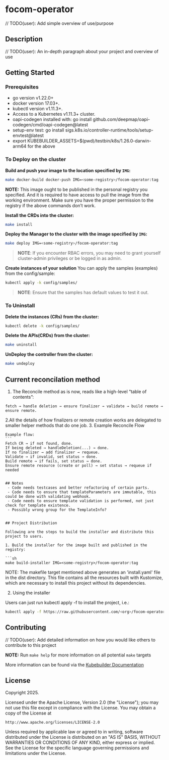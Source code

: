 # focom-operator
// TODO(user): Add simple overview of use/purpose

## Description
// TODO(user): An in-depth paragraph about your project and overview of use

## Getting Started

### Prerequisites
- go version v1.22.0+
- docker version 17.03+.
- kubectl version v1.11.3+.
- Access to a Kubernetes v1.11.3+ cluster.
- oapi-codegen installed with: go install github.com/deepmap/oapi-codegen/cmd/oapi-codegen@latest
- setup-env test: go install sigs.k8s.io/controller-runtime/tools/setup-envtest@latest
- export KUBEBUILDER_ASSETS=$(pwd)/testbin/k8s/1.26.0-darwin-arm64 for the above

### To Deploy on the cluster
**Build and push your image to the location specified by `IMG`:**

```sh
make docker-build docker-push IMG=<some-registry>/focom-operator:tag
```

**NOTE:** This image ought to be published in the personal registry you specified.
And it is required to have access to pull the image from the working environment.
Make sure you have the proper permission to the registry if the above commands don’t work.

**Install the CRDs into the cluster:**

```sh
make install
```

**Deploy the Manager to the cluster with the image specified by `IMG`:**

```sh
make deploy IMG=<some-registry>/focom-operator:tag
```

> **NOTE**: If you encounter RBAC errors, you may need to grant yourself cluster-admin
privileges or be logged in as admin.

**Create instances of your solution**
You can apply the samples (examples) from the config/sample:

```sh
kubectl apply -k config/samples/
```

>**NOTE**: Ensure that the samples has default values to test it out.

### To Uninstall
**Delete the instances (CRs) from the cluster:**

```sh
kubectl delete -k config/samples/
```

**Delete the APIs(CRDs) from the cluster:**

```sh
make uninstall
```

**UnDeploy the controller from the cluster:**

```sh
make undeploy
```

## Current reconcilation method

1. The Reconcile method as is now, reads like a high-level “table of contents”: 
```
fetch → handle deletion → ensure finalizer → validate → build remote → ensure remote.
```
2.All the details of how finalizers or remote creation works are delegated to smaller helper methods that do one job.
3. Example Reconcile Flow

    Example flow:
    ```
    Fetch CR → if not found, done.
    If being deleted → handleDeletion(...) → done.
    If no finalizer → add finalizer → requeue.
    Validate → if invalid, set status → done.
    Build remote → if fails, set status → done.
    Ensure remote resource (create or poll) → set status → requeue if needed
   ```

## Notes
    - Code needs testcases and better refactoring of certain parts.
    - Code needs to ensure that templateParameters are immutable, this could be done with validating webhook.
    - Code needs to ensure template validation is performed, not just check for template existence.
    - Possibly wrong group for the TemplateInfo?


## Project Distribution

Following are the steps to build the installer and distribute this project to users.

1. Build the installer for the image built and published in the registry:

```sh
make build-installer IMG=<some-registry>/focom-operator:tag
```

NOTE: The makefile target mentioned above generates an 'install.yaml'
file in the dist directory. This file contains all the resources built
with Kustomize, which are necessary to install this project without
its dependencies.

2. Using the installer

Users can just run kubectl apply -f <URL for YAML BUNDLE> to install the project, i.e.:

```sh
kubectl apply -f https://raw.githubusercontent.com/<org>/focom-operator/<tag or branch>/dist/install.yaml
```

## Contributing
// TODO(user): Add detailed information on how you would like others to contribute to this project

**NOTE:** Run `make help` for more information on all potential `make` targets

More information can be found via the [Kubebuilder Documentation](https://book.kubebuilder.io/introduction.html)

## License

Copyright 2025.

Licensed under the Apache License, Version 2.0 (the "License");
you may not use this file except in compliance with the License.
You may obtain a copy of the License at

    http://www.apache.org/licenses/LICENSE-2.0

Unless required by applicable law or agreed to in writing, software
distributed under the License is distributed on an "AS IS" BASIS,
WITHOUT WARRANTIES OR CONDITIONS OF ANY KIND, either express or implied.
See the License for the specific language governing permissions and
limitations under the License.

